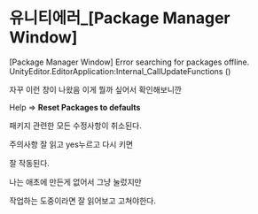 # 유니티에러_[Package Manager Window]

[Package Manager Window] Error searching for packages offline.
UnityEditor.EditorApplication:Internal_CallUpdateFunctions ()



자꾸 이런 창이 나왔음 이게 뭘까 싶어서 확인해보니깐



Help ⇒ **Reset Packages to defaults**

패키지 관련한 모든 수정사항이 취소된다.

주의사항 잘 읽고 yes누르고 다시 키면

잘 작동된다.



나는 애초에 만든게 없어서 그냥 눌렀지만

작업하는 도중이라면 잘 읽어보고 고쳐야한다.

